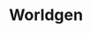 ---
layout: default
title: Worldgen
has_children: true
nav_order: 3
permalink: /docs/worldgen/
parent: Documentation
---